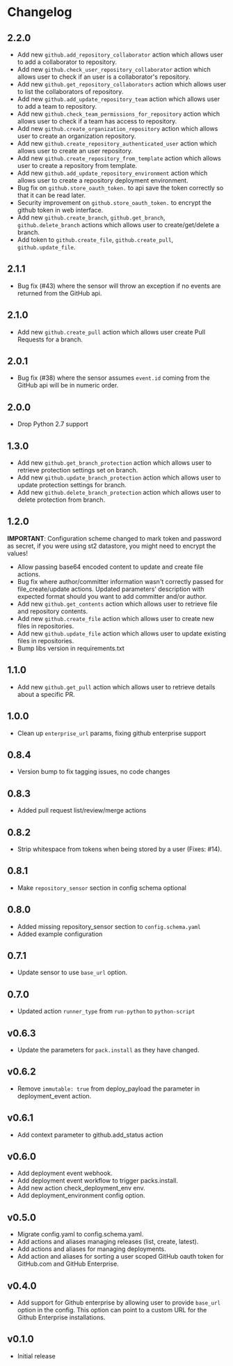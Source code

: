 # Changelog

## 2.2.0
* Add new ``github.add_repository_collaborator`` action which allows user to add a collaborator to repository.
* Add new ``github.check_user_repository_collaborator`` action which allows user to check if an user is a collaborator's repository.
* Add new ``github.get_repository_collaborators`` action which allows user to list the collaborators of repository.
* Add new ``github.add_update_repository_team`` action which allows user to add a team to repository.
* Add new ``github.check_team_permissions_for_repository`` action which allows user to check if a team has access to repository.
* Add new ``github.create_organization_repository`` action which allows user to create an organization repository.
* Add new ``github.create_repository_authenticated_user`` action which allows user to create an user repository.
* Add new ``github.create_repository_from_template`` action which allows user to create a repository from template.
* Add new ``github.add_update_repository_environment`` action which allows user to create a repository deployment environment.
* Bug fix on ``github.store_oauth_token.`` to api save the token correctly so that it can be read later.
* Security improvement on ``github.store_oauth_token.`` to encrypt the github token in web interface.
* Add new ``github.create_branch``, ``github.get_branch``, ``github.delete_branch`` actions which allows user to create/get/delete a branch.
* Add token to ``github.create_file``, ``github.create_pull``, ``github.update_file``.

## 2.1.1

* Bug fix (#43) where the sensor will throw an exception if no events are returned from the GitHub api.

## 2.1.0

* Add new ``github.create_pull`` action which allows user create Pull Requests for a branch.

## 2.0.1

* Bug fix (#38) where the sensor assumes `event.id` coming from the GitHub api will be in numeric order.

## 2.0.0

* Drop Python 2.7 support

## 1.3.0

* Add new ``github.get_branch_protection`` action which allows user to retrieve protection settings set on branch.
* Add new ``github.update_branch_protection`` action which allows user to update protection settings for branch.
* Add new ``github.delete_branch_protection`` action which allows user to delete protection from branch.

## 1.2.0

__IMPORTANT__: Configuration scheme changed to mark token and password as secret, if you were using st2 datastore, you might need to encrypt the values!

* Allow passing base64 encoded content to update and create file actions.
* Bug fix where author/committer information wasn't correctly passed for file_create/update actions. Updated parameters' description with expected format should you want to add committer and/or author.
* Add new ``github.get_contents`` action which allows user to retrieve file and repository contents.
* Add new ``github.create_file`` action which allows user to create new files in repositories.
* Add new ``github.update_file`` action which allows user to update existing files in repositories.
* Bump libs version in requirements.txt

## 1.1.0

* Add new ``github.get_pull`` action which allows user to retrieve details about
  a specific PR.

## 1.0.0

* Clean up `enterprise_url` params, fixing github enterprise support

## 0.8.4

* Version bump to fix tagging issues, no code changes

## 0.8.3

* Added pull request list/review/merge actions

## 0.8.2

* Strip whitespace from tokens when being stored by a user (Fixes: #14).

## 0.8.1

* Make `repository_sensor` section in config schema optional

## 0.8.0

* Added missing repository\_sensor section to `config.schema.yaml`
* Added example configuration

## 0.7.1

* Update sensor to use ``base_url`` option.

## 0.7.0

* Updated action `runner_type` from `run-python` to `python-script`

## v0.6.3

* Update the parameters for `pack.install` as they have changed.

## v0.6.2

* Remove `immutable: true` from deploy\_payload the parameter in
  deployment\_event action.

## v0.6.1

* Add context parameter to github.add\_status action

## v0.6.0

* Add deployment event webhook.
* Add deployment event workflow to trigger packs.install.
* Add new action check\_deployment\_env env.
* Add deployment\_environment config option.

## v0.5.0

* Migrate config.yaml to config.schema.yaml.
* Add actions and aliases managing releases (list, create, latest).
* Add actions and aliases for managing deployments.
* Add action and aliases for sorting a user scoped GitHub oauth token
  for GitHub.com and GitHub Enterprise.

## v0.4.0

* Add support for Github enterprise by allowing user to provide ``base_url`` option in the config.
  This option can point to a custom URL for the Github Enterprise installations.

## v0.1.0

* Initial release
